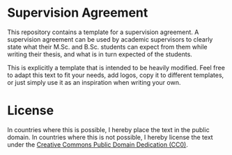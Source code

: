 # Supervision Agreement

This repository contains a template for a supervision agreement.
A supervision agreement can be used by academic supervisors to clearly state what their M.Sc. and B.Sc. students can expect from them while writing their thesis, and what is in turn expected of the students.

This is explicitly a template that is intended to be heavily modified.
Feel free to adapt this text to fit your needs, add logos, copy it to different templates, or just simply use it as an inspiration when writing your own.

# License
In countries where this is possible, I hereby place the text in the public domain.
In countries where this is not possible, I hereby license the text under the [Creative Commons Public Domain Dedication (CC0)](https://creativecommons.org/publicdomain/zero/1.0/).
